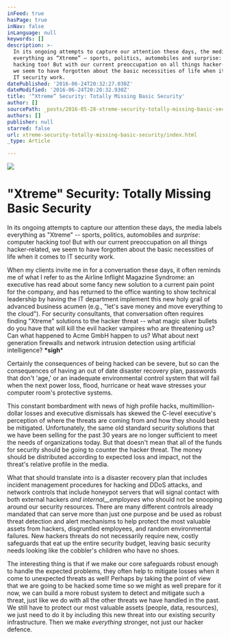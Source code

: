 ```yaml
---
inFeed: true
hasPage: true
inNav: false
inLanguage: null
keywords: []
description: >-
  In its ongoing attempts to capture our attention these days, the media labels
  everything as “Xtreme” – sports, politics, automobiles and surprise: computer
  hacking too! But with our current preoccupation on all things hacker-related,
  we seem to have forgotten about the basic necessities of life when it comes to
  IT security work.
datePublished: '2016-06-24T20:32:27.030Z'
dateModified: '2016-06-24T20:20:32.930Z'
title: '“Xtreme” Security: Totally Missing Basic Security'
author: []
sourcePath: _posts/2016-05-28-xtreme-security-totally-missing-basic-security.md
authors: []
publisher: null
starred: false
url: xtreme-security-totally-missing-basic-security/index.html
_type: Article

---
```

![](https://the-grid-user-content.s3-us-west-2.amazonaws.com/1e3c0b63-ab74-4e9b-9d19-6406487d8403.jpg)

# "Xtreme" Security: Totally Missing Basic Security

In its ongoing attempts to capture our attention these days, the media labels everything as "Xtreme" -- sports, politics, automobiles and _surprise_: computer hacking too! But with our current preoccupation on all things hacker-related, we seem to have forgotten about the basic necessities of life when it comes to IT security work.

When my clients invite me in for a conversation these days, it often reminds me of what I refer to as the Airline Inflight Magazine Syndrome: an executive has read about some fancy new solution to a current pain point for the company, and has returned to the office wanting to show technical leadership by having the IT department implement this new holy grail of advanced business acumen (e.g., "let's save money and move everything to the cloud"). For security consultants, that conversation often requires finding "Xtreme" solutions to the hacker threat -- what magic silver bullets do you have that will kill the evil hacker vampires who are threatening us? Can what happened to Acme GmbH happen to us? What about next generation firewalls and network intrusion detection using artificial intelligence? **\*sigh**\*

Certainly the consequences of being hacked can be severe, but so can the consequences of having an out of date disaster recovery plan, passwords that don't 'age,' or an inadequate environmental control system that will fail when the next power loss, flood, hurricane or heat wave stresses your computer room's protective systems.

This constant bombardment with news of high profile hacks, multimillion-dollar losses and executive dismissals has skewed the C-level executive's perception of where the threats are coming from and how they should best be mitigated. Unfortunately, the same old standard security solutions that we have been selling for the past 30 years are no longer sufficient to meet the needs of organizations today. But that doesn't mean that all of the funds for security should be going to counter the hacker threat. The money should be distributed according to expected loss and impact, not the threat's relative profile in the media.

What that should translate into is a disaster recovery plan that includes incident management procedures for hacking and DDoS attacks, and network controls that include honeypot servers that will signal contact with both external hackers _and internal__employees_ who should not be snooping around our security resources. There are many different controls already mandated that can serve more than just one purpose and be used as robust threat detection and alert mechanisms to help protect the most valuable assets from hackers, disgruntled employees, and random environmental failures. New hackers threats do not necessarily require new, costly safeguards that eat up the entire security budget, leaving basic security needs looking like the cobbler's children who have no shoes.

The interesting thing is that if we make our core safeguards robust enough to handle the expected problems, they often help to mitigate losses when it come to unexpected threats as well! Perhaps by taking the point of view that we are going to be hacked some time so we might as well prepare for it now, we can build a more robust system to detect and mitigate such a threat, just like we do with all the other threats we have handled in the past. We still have to protect our most valuable assets (people, data, resources), we just need to do it by including this new threat into our existing security infrastructure. Then we make _everything_ stronger, not just our hacker defence.